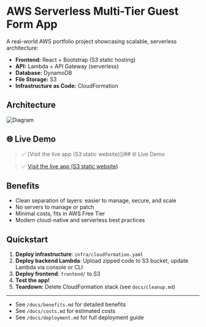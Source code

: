 # AWS Serverless Multi-Tier Guest Form App

A real-world AWS portfolio project showcasing scalable, serverless architecture:

- **Frontend:** React + Bootstrap (S3 static hosting)
- **API:** Lambda + API Gateway (serverless)
- **Database:** DynamoDB
- **File Storage:** S3
- **Infrastructure as Code:** CloudFormation

## Architecture

![Diagram](architecture/diagram-placeholder.png)

## 🌐 Live Demo

> ✅ [Visit the live app (S3 static website)](## 🌐 Live Demo

> ✅ [Visit the live app (S3 static website)](http://guest-app-frontend-672566183195-us-east-1.s3-website-us-east-1.amazonaws.com)


## Benefits

- Clean separation of layers: easier to manage, secure, and scale
- No servers to manage or patch
- Minimal costs, fits in AWS Free Tier
- Modern cloud-native and serverless best practices

## Quickstart

1. **Deploy infrastructure**: `infra/cloudformation.yaml`
2. **Deploy backend Lambda**: Upload zipped code to S3 bucket, update Lambda via console or CLI
3. **Deploy frontend**: `frontend/` to S3
4. **Test the app!**
5. **Teardown:** Delete CloudFormation stack (see `docs/cleanup.md`)

---

- See `/docs/benefits.md` for detailed benefits
- See `/docs/costs.md` for estimated costs
- See `/docs/deployment.md` for full deployment guide



